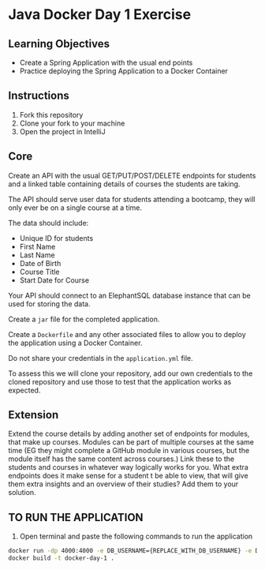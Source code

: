 # Java Docker Day 1 Exercise

## Learning Objectives

- Create a Spring Application with the usual end points
- Practice deploying the Spring Application to a Docker Container

## Instructions

1. Fork this repository
2. Clone your fork to your machine
3. Open the project in IntelliJ

## Core

Create an API with the usual GET/PUT/POST/DELETE endpoints for students and a linked table containing details of courses the students are taking.

The API should serve user data for students attending a bootcamp, they will only ever be on a single course at a time.

The data should include:

* Unique ID for students
* First Name
* Last Name
* Date of Birth
* Course Title
* Start Date for Course

Your API should connect to an ElephantSQL database instance that can be used for storing the data.

Create a `jar` file for the completed application.

Create a `Dockerfile` and any other associated files to allow you to deploy the application using a Docker Container.

Do not share your credentials in the `application.yml` file. 

To assess this we will clone your repository, add our own credentials to the cloned repository and use those to test that the application works as expected.

## Extension

Extend the course details by adding another set of endpoints for modules, that make up courses. Modules can be part of multiple courses at the same time (EG they might complete a GitHub module in various courses, but the module itself has the same content across courses.) Link these to the students and courses in whatever way logically works for you. What extra endpoints does it make sense for a student t be able to view, that will give them extra insights and an overview of their studies? Add them to your solution.

## TO RUN THE APPLICATION

1. Open terminal and paste the following commands to run the application
```bash
docker run -dp 4000:4000 -e DB_USERNAME={REPLACE_WITH_DB_USERNAME} -e DB_PASSWORD={REPLACE_WITH_DB_PASSWORD} -e DB_URL={REPLACE_WITH_DB_URL} docker-day-1
docker build -t docker-day-1 .
```